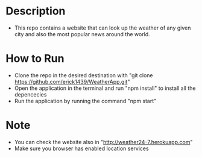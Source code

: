 # Description
- This repo contains a website that can look up the weather of any given city and also the most popular news around the world.

# How to Run
- Clone the repo in the desired destination with "git clone https://github.com/erick1439/WeatherApp.git"
- Open the application in the terminal and run "npm install" to install all the depencecies
- Run the application by running the command "npm start"

# Note
- You can check the website also in "http://weather24-7.herokuapp.com"
- Make sure you browser has enabled location services
